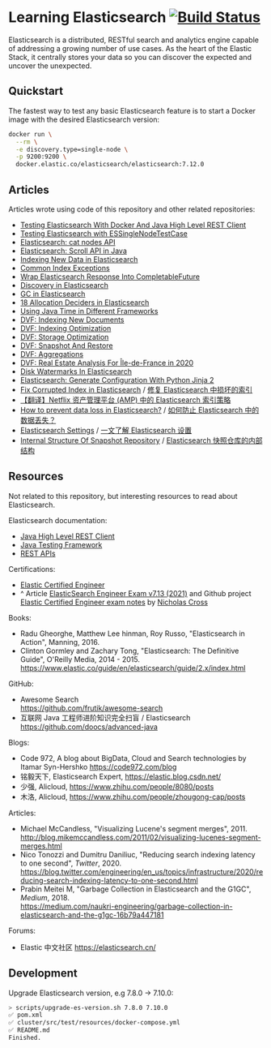 # Learning Elasticsearch [![Build Status][actions-img]][actions]

Elasticsearch is a distributed, RESTful search and analytics engine capable of
addressing a growing number of use cases. As the heart of the Elastic Stack,
it centrally stores your data so you can discover the expected and uncover the
unexpected.

## Quickstart

The fastest way to test any basic Elasticsearch feature is to start a Docker image with the desired Elasticsearch version:

<!-- MANAGED_BLOCK_RUN_ES_START -->

```sh
docker run \
  --rm \
  -e discovery.type=single-node \
  -p 9200:9200 \
  docker.elastic.co/elasticsearch/elasticsearch:7.12.0
```

<!-- MANAGED_BLOCK_RUN_ES_END -->

## Articles

Articles wrote using code of this repository and other related repositories:

- [Testing Elasticsearch With Docker And Java High Level REST Client](https://mincong.io/2020/04/05/testing-elasticsearch-with-docker-and-java-client/)
- [Testing Elasticsearch with ESSingleNodeTestCase](https://mincong.io/2019/11/24/essinglenodetestcase/)
- [Elasticsearch: cat nodes API](https://mincong.io/2020/03/07/elasticsearch-cat-nodes-api/)
- [Elasticsearch: Scroll API in Java](https://mincong.io/2020/01/19/elasticsearch-scroll-api/)
- [Indexing New Data in Elasticsearch](https://mincong.io/2019/12/02/indexing-new-data-in-elasticsearch/)
- [Common Index Exceptions](https://mincong.io/2020/09/13/es-index-exceptions/)
- [Wrap Elasticsearch Response Into CompletableFuture](https://mincong.io/2020/07/26/es-client-completablefuture/)
- [Discovery in Elasticsearch](https://mincong.io/2020/08/22/discovery-in-elasticsearch/)
- [GC in Elasticsearch](https://mincong.io/2020/08/30/gc-in-elasticsearch/)
- [18 Allocation Deciders in Elasticsearch](https://mincong.io/2020/09/27/shard-allocation/)
- [Using Java Time in Different Frameworks](https://mincong.io/2020/10/25/java-time/)
- [DVF: Indexing New Documents](https://mincong.io/2020/12/16/dvf-indexing/)
- [DVF: Indexing Optimization](https://mincong.io/2020/12/17/dvf-indexing-optimization/)
- [DVF: Storage Optimization](https://mincong.io/2020/12/25/dvf-storage-optimization/)
- [DVF: Snapshot And Restore](https://mincong.io/2021/01/10/dvf-snapshot-and-restore/)
- [DVF: Aggregations](https://mincong.io/2021/04/12/dvf-aggregations/)
- [DVF: Real Estate Analysis For Île-de-France in 2020](https://mincong.io/2021/04/16/dvf-real-estate-analysis-idf-2020/)
- [Disk Watermarks In Elasticsearch](https://mincong.io/2021/04/10/disk-watermarks-in-elasticsearch/)
- [Elasticsearch: Generate Configuration With Python Jinja 2](https://mincong.io/2021/04/11/elasticsearch-generate-configuration-with-python-jinja2/)
- [Fix Corrupted Index in Elasticsearch](https://mincong.io/en/elasticsearch-corrupted-index/) / [修复 Elasticsearch 中损坏的索引](https://mincong.io/cn/elasticsearch-corrupted-index/)
- [【翻译】Netflix 资产管理平台 (AMP) 中的 Elasticsearch 索引策略](https://mincong.io/cn/elasticsearch-indexing-strategy-in-asset-management-platform-amp/)
- [How to prevent data loss in Elasticsearch?](https://mincong.io/en/prevent-data-loss-in-elasticsearch/) / [如何防止 Elasticsearch 中的数据丢失？](https://mincong.io/cn/prevent-data-loss-in-elasticsearch/)
- [Elasticsearch Settings](https://mincong.io/en/elasticsearch-settings/) / [一文了解 Elasticsearch 设置](https://mincong.io/cn/elasticsearch-settings/)
- [Internal Structure Of Snapshot Repository](https://mincong.io/en/elasticsearch-snapshot-repository-structure/) / [Elasticsearch 快照仓库的内部结构](https://mincong.io/cn/elasticsearch-snapshot-repository-structure/)

## Resources

Not related to this repository, but interesting resources to read about Elasticsearch.

Elasticsearch documentation:

- [Java High Level REST Client](https://www.elastic.co/guide/en/elasticsearch/client/java-rest/current/java-rest-high.html)
- [Java Testing Framework](https://www.elastic.co/guide/en/elasticsearch/reference/current/testing-framework.html)
- [REST APIs](https://www.elastic.co/guide/en/elasticsearch/reference/current/rest-apis.html)

Certifications:

- [Elastic Certified Engineer](https://www.elastic.co/training/elastic-certified-engineer-exam)
- ^ Article [ElasticSearch Engineer Exam v7.13 (2021)](https://kapuablog.wordpress.com/2021/10/15/elasticsearch-engineer-exam-v7-13-2021/) and Github project [Elastic Certified Engineer exam notes](https://github.com/mohclips/Elastic-Certified-Engineer-Exam-Notes) by [Nicholas Cross](https://github.com/mohclips)

Books:

- Radu Gheorghe, Matthew Lee hinman, Roy Russo, "Elasticsearch in Action", Manning, 2016.
- Clinton Gormley and Zachary Tong, "Elasticsearch: The Definitive Guide", O'Reilly Media, 2014 - 2015.<br>
  <https://www.elastic.co/guide/en/elasticsearch/guide/2.x/index.html>

GitHub:

- Awesome Search<br>
  https://github.com/frutik/awesome-search
- 互联网 Java 工程师进阶知识完全扫盲 / Elasticsearch<br>
  https://github.com/doocs/advanced-java

Blogs:

- Code 972, A blog about BigData, Cloud and Search technologies by Itamar Syn-Hershko <https://code972.com/blog>
- 铭毅天下, Elasticsearch Expert, <https://elastic.blog.csdn.net/>
- 少强, Alicloud, <https://www.zhihu.com/people/8080/posts>
- 木洛, Alicloud, <https://www.zhihu.com/people/zhougong-cap/posts>

Articles:

- Michael McCandless, "Visualizing Lucene's segment merges", 2011.<br>
  <http://blog.mikemccandless.com/2011/02/visualizing-lucenes-segment-merges.html>
- Nico Tonozzi and Dumitru Daniliuc, "Reducing search indexing latency to one second", _Twitter_, 2020.<br>
  <https://blog.twitter.com/engineering/en_us/topics/infrastructure/2020/reducing-search-indexing-latency-to-one-second.html>
- Prabin Meitei M, "Garbage Collection in Elasticsearch and the G1GC", _Medium_, 2018.<br>
  <https://medium.com/naukri-engineering/garbage-collection-in-elasticsearch-and-the-g1gc-16b79a447181>

Forums:

- Elastic 中文社区 https://elasticsearch.cn/

## Development

Upgrade Elasticsearch version, e.g 7.8.0 -> 7.10.0:

```sh
> scripts/upgrade-es-version.sh 7.8.0 7.10.0
✅ pom.xml
✅ cluster/src/test/resources/docker-compose.yml
✅ README.md
Finished.
```

[actions]:     https://github.com/mincong-h/learning-elasticsearch/actions
[actions-img]: https://github.com/mincong-h/learning-elasticsearch/workflows/Actions/badge.svg
